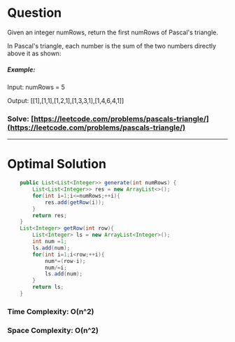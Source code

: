 # Question

Given an integer numRows, return the first numRows of Pascal's triangle.

In Pascal's triangle, each number is the sum of the two numbers directly above it as shown:
 

##### Example:

Input: numRows = 5

Output: [[1],[1,1],[1,2,1],[1,3,3,1],[1,4,6,4,1]]

### Solve: [https://leetcode.com/problems/pascals-triangle/](https://leetcode.com/problems/pascals-triangle/)

***

# Optimal Solution


``` java
    public List<List<Integer>> generate(int numRows) {
        List<List<Integer>> res = new ArrayList<>();
        for(int i=1;i<=numRows;++i){
            res.add(getRow(i));
        } 
        return res;
    }
    List<Integer> getRow(int row){
        List<Integer> ls = new ArrayList<Integer>();
        int num =1;
        ls.add(num);
        for(int i=1;i<row;++i){
            num*=(row-i);
            num/=i;
            ls.add(num);
        }
        return ls;
    }
```

### Time Complexity: O(n^2)
### Space Complexity: O(n^2)